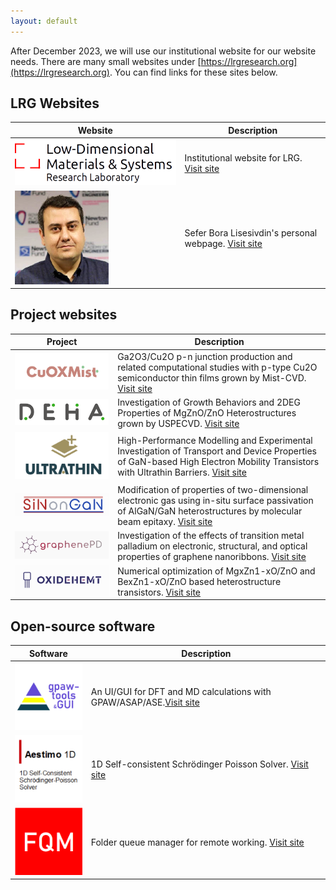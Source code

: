 ```yaml
---
layout: default
---
```

After December 2023, we will use our institutional website for our website needs. There are many small websites under [https://lrgresearch.org](https://lrgresearch.org). You can find links for these sites below.

## LRG Websites

| Website | Description                           |
| -------------------------------------- | ------------------------------------ |
| ![LRG Website](assets/logo2024.png) | Institutional website for LRG. [Visit site](https://avesis.gazi.edu.tr/arastirma-grubu/lrg)|
| ![SBL Website](assets/sbl150.png) | Sefer Bora Lisesivdin's personal webpage. [Visit site](https://lrgresearch.org/bora)|

## Project websites

| Project | Description                           |
| -------------------------------------- | ------------------------------------ |
|![D.E.H.A.](assets/cuoxmist.png) | Ga2O3/Cu2O p-n junction production and related computational studies with p-type Cu2O semiconductor thin films grown by Mist-CVD. [Visit site](https://www.lrgresearch.org/cuoxmist) |
|![D.E.H.A.](assets/deha.png) | Investigation of Growth Behaviors and 2DEG Properties of MgZnO/ZnO Heterostructures grown by USPECVD. [Visit site](https://www.lrgresearch.org/deha) |
| ![Ultrathin](assets/ultrathin.png) | High-Performance Modelling and Experimental Investigation of Transport and Device Properties of GaN-based High Electron Mobility Transistors with Ultrathin Barriers. [Visit site](https://www.lrgresearch.org/ultrathin/) |
| ![SinOnGaN](assets/sinongan.png) | Modification of properties of two-dimensional electronic gas using in-situ surface passivation of AlGaN/GaN heterostructures by molecular beam epitaxy. [Visit site](https://www.lrgresearch.org/sinongan/) |
| ![graphenePD](assets/graphenepd.png) | Investigation of the effects of transition metal palladium on electronic, structural, and optical properties of graphene nanoribbons. [Visit site](https://www.lrgresearch.org/graphenepd/) |
| ![oxideHEMT](assets/oxidehemt.png) | Numerical optimization of MgxZn1-xO/ZnO and BexZn1-xO/ZnO based heterostructure transistors. [Visit site](https://www.lrgresearch.org/oxidehemt/) |

## Open-source software 

| Software| Description                           |
| -------------------------------------- | ------------------------------------ |
| ![gpaw-tools](assets/gpaw-tools.png) | An UI/GUI for DFT and MD calculations with GPAW/ASAP/ASE.[Visit site](https://www.lrgresearch.org/gpaw-tools) |
| ![Aestimo1D](assets/aestimosmall.gif) | 1D Self-consistent Schrödinger Poisson Solver. [Visit site](https://www.aestimosolver.org) |
| ![FQM](assets/fqm.png) | Folder queue manager for remote working. [Visit site](https://github.com/lrgresearch/Folder-Queue-Manager) |
